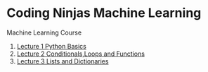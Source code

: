 # Coding Ninjas Machine Learning
Machine Learning Course 

1. [Lecture 1 Python Basics](https://github.com/anuraglahon16/Coding-Ninjas-Machine-Learning-/tree/master/Lecture%201%20Python%20Basics)
2. [Lecture 2 Conditionals,Loops and Functions](https://github.com/anuraglahon16/Coding-Ninjas-Machine-Learning-/tree/master/Lecture%202%20Conditionals%20loops%20and%20Functions)
3. [Lecture 3 Lists and Dictionaries](https://github.com/anuraglahon16/Coding-Ninjas-Machine-Learning-/tree/master/Lecture%203%20Lists%20and%20Dictionaries)
